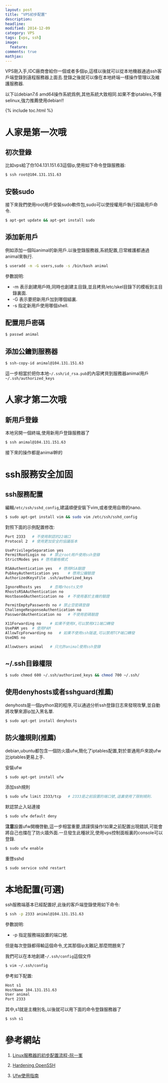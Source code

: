 ```yaml
---
layout: post
title: "VPS初步配置"
description: 
headline: 
modified: 2014-12-09
category: VPS
tags: [vps, ssh]
image: 
  feature: 
comments: true
mathjax: 
---
```

VPS剛入手,IDC廠商會給你一個或者多個ip,這樣以後就可以從本地機器通過ssh客戶端登錄到遠程服務器上面去.登錄之後就可以像在本地終端一樣操作管理以及維護服務器.
<!--more-->

以下以debian7.6 amd64操作系統爲例,其他系統大致相同.如果不會iptables,不懂selinux,強力推薦使用debian!!

{% include toc.html %}
# 人家是第一次哦

## 初次登錄
比如vps給了你104.131.151.63這個ip,使用如下命令登錄服務器:

~~~ bash
$ ssh root@104.131.151.63
~~~

## 安裝sudo
接下來我們使用root用戶安裝sudo軟件包,sudo可以使授權用戶執行超級用戶命令.

~~~ bash
$ apt-get update && apt-get install sudo
~~~

## 添加新用戶

例如添加一個叫animal的新用戶.以後登錄服務器,系統配置,日常維護都通過animal來執行.

~~~ bash
$ useradd -m -G users,sudo -s /bin/bash animal
~~~

參數說明:

  * -m 表示創建用戶時,同時也創建主目錄,並且拷貝/etc/skel目錄下的模板到主目錄裏面.
  * -G 表示要把新用戶加到哪個組裏.
  * -s 指定新用戶使用哪個shell.

## 配置用戶密碼

~~~ bash
$ passwd animal
~~~

## 添加公鑰到服務器

~~~ bash
$ ssh-copy-id animal@104.131.151.63
~~~

這一步相當於把你本地`~/.ssh/id_rsa.pub`的內容拷貝到服務器animal用戶`~/.ssh/authorized_keys`

# 人家才第二次哦

## 新用戶登錄

本地另開一個終端,使用新用戶登錄服務器了

~~~ bash
$ ssh animal@104.131.151.63
~~~

接下來的操作都是animal幹的

# ssh服務安全加固

## ssh服務配置

編輯`/etc/ssh/sshd_config`,建議順便安裝下vim,或者使用自帶的nano.

~~~ bash
$ sudo apt-get install vim && sudo vim /etc/ssh/sshd_config
~~~

對照下面的示例配置修改:

~~~ bash
Port 2333   # 不使用默認的22端口
Protocol 2  # 使用更加安全的協議版本

UsePrivilegeSeparation yes
PermitRootLogin no  # 禁止root用戶使用ssh登錄
StrictModes yes # 啓用嚴格模式

RSAAuthentication yes   # 啓用RSA驗證
PubkeyAuthentication yes    # 啓用公鑰驗證
AuthorizedKeysFile .ssh/authorized_keys

IgnoreRhosts yes    # 忽略rhosts文件
RhostsRSAAuthentication no
HostbasedAuthentication no  # 不使用基於主機的驗證

PermitEmptyPasswords no # 禁止空密碼登錄
ChallengeResponseAuthentication no
PasswordAuthentication no   # 不使用密碼驗證

X11Forwarding no    # 如果不使用X,可以禁用X11端口轉發
UsePAM yes  # 使用PAM
AllowTcpForwarding no   # 如果不使用ssh隧道,可以禁用TCP端口轉發
UseDNS no

AllowUsers animal   # 只允許animal使用ssh登錄
~~~

## ~/.ssh目錄權限

~~~ bash
$ sudo chmod 600 ~/.ssh/authorized_keys && chmod 700 ~/.ssh/
~~~

## 使用denyhosts或者sshguard(推薦)

denyhosts是一個python寫的程序,可以通過分析ssh登錄日志來發現攻擊,並自動將攻擊來源ip加入黑名單.

~~~ bash
$ sudo apt-get install denyhosts
~~~

## 防火牆規則(推薦)

debian,ubuntu都包含一個防火牆ufw,簡化了iptables配置,對於普通用戶來說ufw比iptables更易上手.

安裝ufw

~~~ bash
$ sudo apt-get install ufw
~~~

添加ssh規則

~~~ bash
$ sudo ufw limit 2333/tcp   # 2333是之前設置的端口號,這裏使用了限制規則.
~~~

默認禁止入站連接

~~~ bash
$ sudo ufw default deny
~~~

<div class="alert alert-danger" role="alert">
<strong>注意</strong>設置ufw開機啓動,這一步相當重要,請謹慎操作!如果之前配置出現錯誤,可能會將自己也擋在了防火牆外面.一旦發生此種狀況,使用vps控制面板裏的console可以登錄.
</div>

~~~ bash
$ sudo ufw enable
~~~

重啓sshd

~~~ bash
$ sudo service sshd restart
~~~

# 本地配置(可選)

ssh服務端基本已經配置好,此後的客戶端登錄使用如下命令:

~~~ bash
$ ssh -p 2333 animal@104.131.151.63
~~~

參數說明:

  * -p 指定服務端設置的端口號.

但是每次登錄都得輸這個命令,尤其那個ip太難記,那麼問題來了

我們可以在本地創建`~/.ssh/config`這個文件

~~~ bash
$ vim ~/.ssh/config
~~~

參考如下配置:

~~~ bash
Host s1
HostName 104.131.151.63
User animal
Port 2333
~~~

其中,s1就是主機別名,以後就可以用下面的命令登錄服務器了

~~~ bash
$ ssh s1
~~~

# 參考網站

1. [Linux服務器的初步配置流程-阮一峯](http://www.ruanyifeng.com/blog/2014/03/server_setup.html "Linux服務器的初步配置流程-阮一峯")

2. [Hardening OpenSSH](https://dev.gentoo.org/~swift/docs/security_benchmarks/openssh.html "Hardening OpenSSH")

3. [Ufw使用指南](http://wiki.ubuntu.org.cn/Ufw%E4%BD%BF%E7%94%A8%E6%8C%87%E5%8D%97 "Ufw使用指南")
